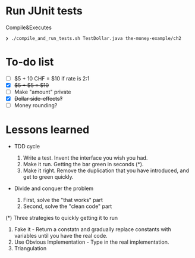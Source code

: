 # Run JUnit tests
Compile&Executes
```
❯ ./compile_and_run_tests.sh TestDollar.java the-money-example/ch2
```

# To-do list
- [ ] $5 + 10 CHF = $10 if rate is 2:1
- [x] ~~$5 + $5 = $10~~
- [ ] Make "amount" private
- [x] ~~Dollar side-effects?~~
- [ ] Money rounding?

# Lessons learned
- TDD cycle
  1. Write a test. Invent the interface you wish you had.
  2. Make it run. Getting the bar green in seconds (*).
  3. Make it right. Remove the duplication that you have introduced, and get to green quickly.
  
- Divide and conquer the problem
  1. First, solve the "that works" part
  2. Second, solve the "clean code" part

(*) Three strategies to quickly getting it to run
1. Fake it - Return a constatn and gradually replace constants with variables until you have the real code.
2. Use Obvious Implementation - Type in the real implementation.
3. Triangulation